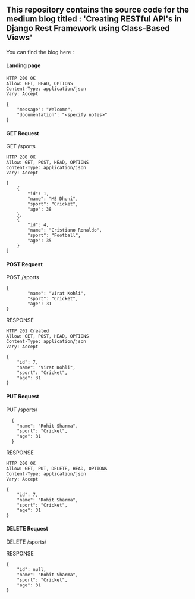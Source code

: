 ## This repository contains the source code for the medium blog titled : 'Creating RESTful API's in Django Rest Framework using Class-Based Views'

You can find the blog here : 

#### Landing page
```
HTTP 200 OK
Allow: GET, HEAD, OPTIONS
Content-Type: application/json
Vary: Accept

{
    "message": "Welcome",
    "documentation": "<specify notes>"
}
```
#### GET Request
GET /sports
```
HTTP 200 OK
Allow: GET, POST, HEAD, OPTIONS
Content-Type: application/json
Vary: Accept

[
    {
        "id": 1,
        "name": "MS Dhoni",
        "sport": "Cricket",
        "age": 38
    },
    {
        "id": 4,
        "name": "Cristiano Ronaldo",
        "sport": "Football",
        "age": 35
    }
]
```

#### POST Request
POST /sports
```
{
        "name": "Virat Kohli",
        "sport": "Cricket",
        "age": 31
}
```

RESPONSE 
```
HTTP 201 Created
Allow: GET, POST, HEAD, OPTIONS
Content-Type: application/json
Vary: Accept

{
    "id": 7,
    "name": "Virat Kohli",
    "sport": "Cricket",
    "age": 31
}
```

#### PUT Request
PUT /sports/<id>
```
  {
    "name": "Rohit Sharma",
    "sport": "Cricket",
    "age": 31
  }
```
  
RESPONSE
```
HTTP 200 OK
Allow: GET, PUT, DELETE, HEAD, OPTIONS
Content-Type: application/json
Vary: Accept

{
    "id": 7,
    "name": "Rohit Sharma",
    "sport": "Cricket",
    "age": 31
}
```

#### DELETE Request
DELETE /sports/<id>

RESPONSE
```
{
    "id": null,
    "name": "Rohit Sharma",
    "sport": "Cricket",
    "age": 31
}
```
  
